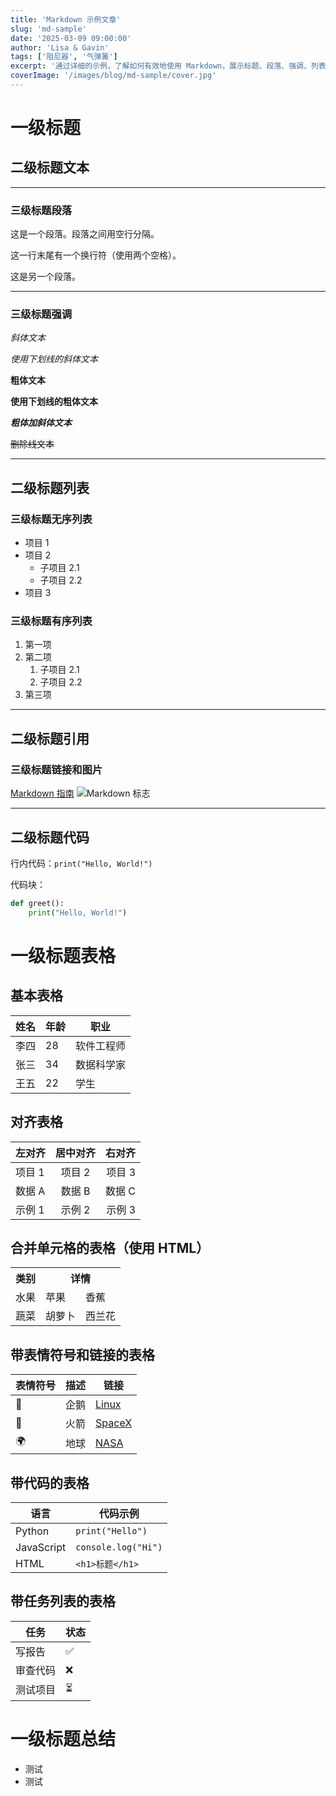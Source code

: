 ```yaml
---
title: 'Markdown 示例文章'
slug: 'md-sample'
date: '2025-03-09 09:00:00'
author: 'Lisa & Gavin'
tags: ['阻尼器', '气弹簧']
excerpt: '通过详细的示例，了解如何有效地使用 Markdown，展示标题、段落、强调、列表、链接、图片、代码块、引用、水平线、表格、任务列表、脚注、转义字符和内联 HTML。无论您是初学者还是高级用户，本指南都提供了创建结构良好且视觉吸引人的 Markdown 文档所需的一切内容。学习如何使用对齐、表情符号、链接甚至合并单元格来构建表格。非常适合开发者、写作者以及任何希望提升文档或内容创作技能的人。立即开始优化您的 Markdown 使用吧！'
coverImage: '/images/blog/md-sample/cover.jpg'
---
```


# 一级标题
## 二级标题文本

---

### 三级标题段落

这是一个段落。段落之间用空行分隔。

这一行末尾有一个换行符（使用两个空格）。  

这是另一个段落。

---

### 三级标题强调
*斜体文本*

_使用下划线的斜体文本_

**粗体文本**

__使用下划线的粗体文本__

***粗体加斜体文本***

~~删除线文本~~

---
## 二级标题列表

### 三级标题无序列表

- 项目 1
- 项目 2
  - 子项目 2.1
  - 子项目 2.2
- 项目 3

### 三级标题有序列表
1. 第一项
2. 第二项
   1. 子项目 2.1
   2. 子项目 2.2
3. 第三项

---
## 二级标题引用

### 三级标题链接和图片
[Markdown 指南](https://www.markdownguide.org)
![Markdown 标志](https://markdown-here.com/img/icon256.png)

---

## 二级标题代码
行内代码：`print("Hello, World!")`

代码块：
```python
def greet():
    print("Hello, World!")
```

# 一级标题表格

## 基本表格
| 姓名       | 年龄 | 职业           |
|------------|-----|----------------|
| 李四       | 28  | 软件工程师     |
| 张三       | 34  | 数据科学家     |
| 王五       | 22  | 学生           |

## 对齐表格
| 左对齐     | 居中对齐 | 右对齐 |
|:-----------|:--------:|--------:|
| 项目 1     | 项目 2   | 项目 3  |
| 数据 A     | 数据 B   | 数据 C  |
| 示例 1     | 示例 2   | 示例 3  |

## 合并单元格的表格（使用 HTML）
<table>
  <tr>
    <th>类别</th>
    <th colspan="2">详情</th>
  </tr>
  <tr>
    <td>水果</td>
    <td>苹果</td>
    <td>香蕉</td>
  </tr>
  <tr>
    <td>蔬菜</td>
    <td>胡萝卜</td>
    <td>西兰花</td>
  </tr>
</table>

## 带表情符号和链接的表格
| 表情符号 | 描述           | 链接                          |
|----------|----------------|-------------------------------|
| 🐧       | 企鹅           | [Linux](https://www.linux.org)|
| 🚀       | 火箭           | [SpaceX](https://www.spacex.com)|
| 🌍       | 地球           | [NASA](https://www.nasa.gov)  |

## 带代码的表格
| 语言      | 代码示例          |
|-----------|-------------------|
| Python    | `print("Hello")`  |
| JavaScript | `console.log("Hi")` |
| HTML      | `<h1>标题</h1>`   |

## 带任务列表的表格
| 任务          | 状态  |
|---------------|--------|
| 写报告        | ✅     |
| 审查代码      | ❌     |
| 测试项目      | ⏳     |

# 一级标题总结

* 测试
* 测试

